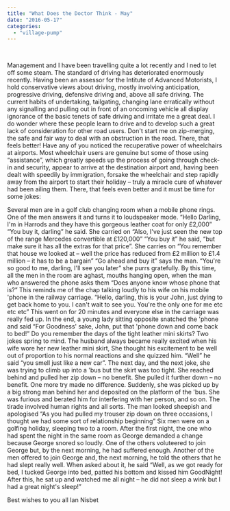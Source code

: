 ```yaml
---
title: "What Does the Doctor Think - May"
date: "2016-05-17"
categories: 
  - "village-pump"
---
```


 

Management and I have been travelling quite a lot recently and I ned to let off some steam. The standard of driving has deteriorated enormously recently. Having been an assessor for the Intitute of Advanced Motorists, I hold conservative views about driving, mostly involving anticipation, progressive driving, defensive driving and, above all safe driving. The current habits of undertaking, tailgating, changing lane erratically without any signalling and pulling out in front of an oncoming vehicle all display ignorance of the basic tenets of safe driving and irritate me a great deal. I do wonder where these people learn to drive and to develop such a great lack of consideration for other road users. Don't start me on zip-merging, the safe and fair way to deal with an obstruction in the road. There, that feels better! Have any of you noticed the recuperative power of wheelchairs at airports. Most wheelchair users are genuine but some of those using “assistance”, which greatly speeds up the process of going through check-in and security, appear to arrive at the destination airport and, having been dealt with speedily by immigration, forsake the wheelchair and step rapidly away from the airport to start their holiday – truly a miracle cure of whatever had been ailing them. There, that feels even better and it must be time for some jokes:

Several men are in a golf club changing room when a mobile phone rings. One of the men answers it and turns it to loudspeaker mode. “Hello Darling, I'm in Harrods and they have this gorgeous leather coat for only £2,000” “You buy it, darling” he said. She carried on “Also, I've just seen the new top of the range Mercedes convertible at £120,000” “You buy it” he said, “but make sure it has all the extras for that price”. She carries on “You remember that house we looked at – well the price has reduced from £2 million to £1.4 million – it has to be a bargain” “Go ahead and buy it” says the man. “You're so good to me, darling, I'll see you later” she purrs gratefully. By this time, all the men in the room are aghast, mouths hanging open, when the man who answered the phone asks them “Does anyone know whose phone that is?” This reminds me of the chap talking loudly to his wife on his mobile 'phone in the railway carriage. “Hello, darling, this is your John, just dying to get back home to you. I can't wait to see you. You're the only one for me etc etc etc” This went on for 20 minutes and everyone else in the carriage was really fed up. In the end, a young lady sitting opposite snatched the 'phone and said “For Goodness' sake, John, put that 'phone down and come back to bed!” Do you remember the days of the tight leather mini skirts? Two jokes spring to mind. The husband always became really excited when his wife wore her new leather mini skirt, She thought his excitement to be well out of proportion to his normal reactions and she quizzed him. “Well” he said “you smell just like a new car”. The next day, and the next joke, she was trying to climb up into a 'bus but the skirt was too tight. She reached behind and pulled her zip down – no benefit. She pulled it further down – no benefit. One more try made no difference. Suddenly, she was picked up by a big strong man behind her and deposited on the platform of the 'bus. She was furious and berated him for interfering with her person, and so on. The tirade involved human rights and all sorts. The man looked sheepish and apologised “As you had pulled my trouser zip down on three occasions, I thought we had some sort of relationship beginning” Six men were on a golfing holiday, sleeping two to a room. After the first night, the one who had spent the night in the same room as George demanded a change because George snored so loudly. One of the others voluteered to join George but, by the next morning, he had suffered enough. Another of the men offered to join George and, the next morning, he told the others that he had slept really well. When asked about it, he said “Well, as we got ready for bed, I tucked George into bed, patted his bottom and kissed him GoodNight! After this, he sat up and watched me all night – he did not sleep a wink but I had a great night's sleep!”

Best wishes to you all Ian Nisbet
